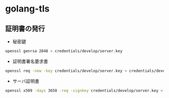 # golang-tls

## 証明書の発行

- 秘密鍵

```bash
openssl genrsa 2048 > credentials/develop/server.key
```

- 証明書署名要求書

```bash
openssl req -new -key credentials/develop/server.key > credentials/develop/server.csr
```

- サーバ証明書

```bash
openssl x509 -days 3650 -req -signkey credentials/develop/server.key < credentials/develop/server.csr > credentials/develop/server.crt
```
